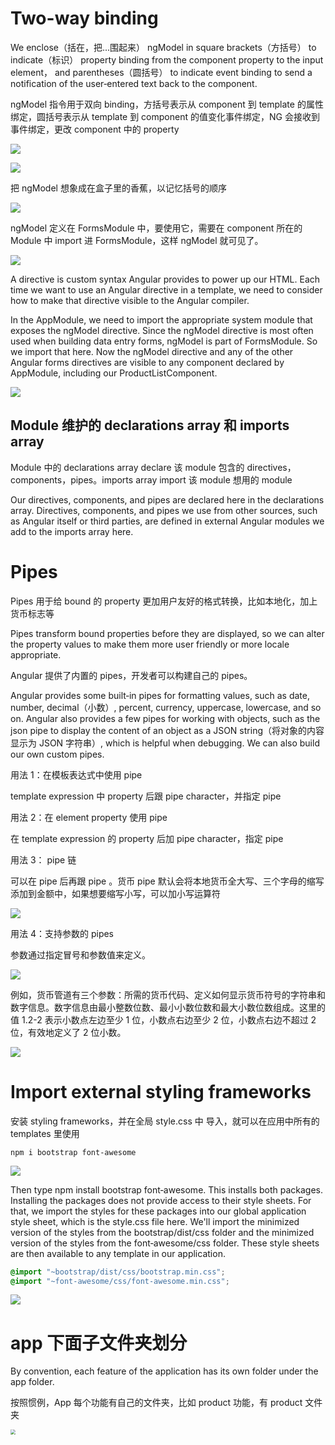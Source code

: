 # Two-way binding

We enclose（括在，把...围起来） ngModel in square brackets（方括号） to indicate（标识） property binding from the component property to the input element， and parentheses（圆括号） to indicate event binding to send a notification of the user‑entered text back to the component.

ngModel 指令用于双向 binding，方括号表示从 component 到 template 的属性绑定，圆括号表示从 template 到 component 的值变化事件绑定，NG 会接收到事件绑定，更改 component 中的 property

![](imgs\two_way_binding.png)

![](imgs\two_way_binding2.png)

把 ngModel 想象成在盒子里的香蕉，以记忆括号的顺序

![](imgs\two_way_binding3.png)

ngModel 定义在 FormsModule 中，要使用它，需要在 component 所在的 Module 中 import 进 FormsModule，这样 ngModel 就可见了。

![](imgs\two_way_binding4.png)

A directive is custom syntax Angular provides to power up our HTML. Each time we want to use an Angular directive in a template, we need to consider how to make that directive visible to the Angular compiler.

In the AppModule, we need to import the appropriate system module that exposes the ngModel directive. Since the ngModel directive is most often used when building data entry forms, ngModel is part of FormsModule. So we import that here. Now the ngModel directive and any of the other Angular forms directives are visible to any component declared by AppModule, including our ProductListComponent.

![](imgs\ngModel.png)

## Module 维护的 declarations array 和 imports array

Module 中的 declarations array declare 该 module 包含的 directives，components，pipes。imports array import 该 module 想用的 module

Our directives, components, and pipes are declared here in the declarations array. Directives, components, and pipes we use from other sources, such as Angular itself or third parties, are defined in external Angular modules we add to the imports array here. 

# Pipes

Pipes 用于给 bound 的 property 更加用户友好的格式转换，比如本地化，加上货币标志等

Pipes transform bound properties before they are displayed, so we can alter the property values to make them more user friendly or more locale appropriate. 

Angular 提供了内置的 pipes，开发者可以构建自己的 pipes。

Angular provides some built‑in pipes for formatting values, such as date, number, decimal（小数）, percent, currency, uppercase, lowercase, and so on. Angular also provides a few pipes for working with objects, such as the json pipe to display the content of an object as a JSON string（将对象的内容显示为 JSON 字符串）, which is helpful when debugging. We can also build our own custom pipes.

用法 1：在模板表达式中使用 pipe

template expression 中 property 后跟 pipe character，并指定 pipe

用法 2：在 element property 使用 pipe

在 template expression 的 property 后加 pipe character，指定 pipe 

用法 3： pipe 链

可以在 pipe 后再跟 pipe 。货币 pipe 默认会将本地货币全大写、三个字母的缩写添加到金额中，如果想要缩写小写，可以加小写运算符

![](imgs\pipe_to_transform_data.png)

用法 4：支持参数的 pipes

参数通过指定冒号和参数值来定义。

![](imgs\pipe_to_transform_data1.png)

例如，货币管道有三个参数：所需的货币代码、定义如何显示货币符号的字符串和数字信息。数字信息由最小整数位数、最小小数位数和最大小数位数组成。这里的值 1.2-2 表示小数点左边至少 1 位，小数点右边至少 2 位，小数点右边不超过 2 位，有效地定义了 2 位小数。

![](imgs\pipe_to_transform_data2.png)

# Import external styling frameworks

安装 styling frameworks，并在全局 style.css 中 导入，就可以在应用中所有的 templates 里使用

```shell
npm i bootstrap font-awesome
```

![](imgs\stylingFrameworks.png)

Then type npm install bootstrap font‑awesome. This installs both packages. Installing the packages does not provide access to their style sheets. For that, we import the styles for these packages into our global application style sheet, which is the style.css file here. We'll import the minimized version of the styles from the bootstrap/dist/css folder and the minimized version of the styles from the font‑awesome/css folder. These style sheets are then available to any template in our application. 

```css
@import "~bootstrap/dist/css/bootstrap.min.css";
@import "~font-awesome/css/font-awesome.min.css";
```

![](imgs\stylingFrameworks2.png)

# app 下面子文件夹划分

By convention, each feature of the application has its own folder under the app folder. 

按照惯例，App 每个功能有自己的文件夹，比如 product 功能，有 product 文件夹

<img src="imgs\template1.png" style="zoom: 50%;" />

